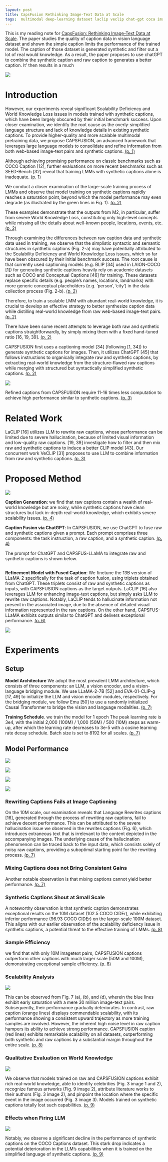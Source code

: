```yaml
---
layout: post
title: CapsFusion Rethinking Image-Text Data at Scale
tags:  multimodal deep-learning dataset laclip veclip chat-gpt coca image-caption caps-fusion llama
---
```


This is my reading note for [CapsFusion: Rethinking Image-Text Data at Scale](https://github.com/baaivision/CapsFusion). The paper studies the quality of caption data in vision language dataset and shown the simple caption limits the performance of the trained model. The caption of those dataset is generated synthetic and filter out a lot of real would knowledge. As a result, the paper proposes to use chatGPT to combine the synthetic caption and raw caption to generates a better caption. It' then results in a much

![](https://raw.githubusercontent.com/zhangtemplar/zhangtemplar.github.io/master/uPic/yuCapsFusionRethinkingImageText2023-1-x302-y230.png) 

# Introduction
However, our experiments reveal significant Scalability Deficiency and World Knowledge Loss issues in models trained with synthetic captions, which have been largely obscured by their initial benchmark success. Upon closer examination, we identify the root cause as the overly-simplified language structure and lack of knowledge details in existing synthetic captions.  To provide higher-quality and more scalable multimodal pretraining data, we propose CAPSFUSION, an advanced framework that leverages large language models to consolidate and refine information from both web-based image-text pairs and synthetic captions. [(p. 1)](zotero://open-pdf/library/items/TGB6GV5B?page=1&annotation=8R44RQZD)

Although achieving promising performance on classic benchmarks such as COCO Caption [12], further evaluations on more recent benchmarks such as SEED-Bench [32] reveal that training LMMs with synthetic captions alone is inadequate. [(p. 1)](zotero://open-pdf/library/items/TGB6GV5B?page=1&annotation=HEVG9PUD)

We conduct a closer examination of the large-scale training process of LMMs and observe that model training on synthetic captions rapidly reaches a saturation point, beyond which the model performance may even degrade (as illustrated by the green lines in Fig. 1). [(p. 2)](zotero://open-pdf/library/items/TGB6GV5B?page=2&annotation=PKDE4JU5)

These examples demonstrate that the outputs from M2, in particular, suffer from severe World Knowledge Loss, constituting only high-level concepts while missing all the details about well-known people, locations, events, etc. [(p. 2)](zotero://open-pdf/library/items/TGB6GV5B?page=2&annotation=49V76AVT)

Through examining the differences between raw caption data and synthetic data used in training, we observe that the simplistic syntactic and semantic structures in synthetic captions (Fig. 2-a) may have potentially attributed to the Scalability Deficiency and World Knowledge Loss issues, which so far have been obscured by their initial benchmark success. The root cause is that currently used captioning models (e.g. BLIP [34] used in LAION-COCO [1]) for generating synthetic captions heavily rely on academic datasets such as COCO and Conceptual Captions [46] for training.  These datasets replace specific details (e.g. people’s names, locations, landmarks) with more generic conceptual placeholders (e.g. ‘person’, ‘city’) in the data collection process (Fig. 2-b). [(p. 2)](zotero://open-pdf/library/items/TGB6GV5B?page=2&annotation=ID8I7HFM)

Therefore, to train a scalable LMM with abundant real-world knowledge, it is crucial to develop an effective strategy to better synthesize caption data while distilling real-world knowledge from raw web-based image-text pairs. [(p. 2)](zotero://open-pdf/library/items/TGB6GV5B?page=2&annotation=BLMECMFS)

There have been some recent attempts to leverage both raw and synthetic captions straightforwardly, by simply mixing them with a fixed hand-tuned ratio [16, 19, 39]. [(p. 2)](zotero://open-pdf/library/items/TGB6GV5B?page=2&annotation=4T8AQWBN)

CAPSFUSION first uses a captioning model [34] (following [1, 34]) to generate synthetic captions for images. Then, it utilizes ChatGPT [45] that follows instructions to organically integrate raw and synthetic captions, by extracting real-world knowledge from the structure-flawed raw captions while merging with structured but syntactically simplified synthetic captions. [(p. 2)](zotero://open-pdf/library/items/TGB6GV5B?page=2&annotation=QQJJKDZM)

![](https://raw.githubusercontent.com/zhangtemplar/zhangtemplar.github.io/master/uPic/yuCapsFusionRethinkingImageText2023-3-x47-y386.png) 

Refined captions from CAPSFUSION require 11-16 times less computation to achieve high performance similar to synthetic captions. [(p. 3)](zotero://open-pdf/library/items/TGB6GV5B?page=3&annotation=6VLR3C3H)

# Related Work
LaCLIP [16] utilizes LLM to rewrite raw captions, whose performance can be limited due to severe hallucination, because of limited visual information and low-quality raw captions. [19, 39] investigate how to filter and then mix raw and synthetic captions to induce a better CLIP model [43]. Our concurrent work VeCLIP [31] proposes to use LLM to combine information from raw and synthetic captions. [(p. 3)](zotero://open-pdf/library/items/TGB6GV5B?page=3&annotation=J476L34J)

# Proposed Method
![](https://raw.githubusercontent.com/zhangtemplar/zhangtemplar.github.io/master/uPic/yuCapsFusionRethinkingImageText2023-4-x67-y492.png) 

**Caption Generation**: we find that raw captions contain a wealth of real-world knowledge but are noisy, while synthetic captions have clean structures but lack in-depth real-world knowledge, which exhibits severe scalability issues. [(p. 4)](zotero://open-pdf/library/items/TGB6GV5B?page=4&annotation=PFVFF8WN)

**Caption Fusion via ChatGPT**: In CAPSFUSION, we use ChatGPT to fuse raw and synthetic captions given a prompt. Each prompt comprises three components: the task instruction, a raw caption, and a synthetic caption. [(p. 4)](zotero://open-pdf/library/items/TGB6GV5B?page=4&annotation=KHE9IK3H)

The prompt for ChatGPT and CAPSFUS-LLaMA to integrate raw and synthetic captions is shown below. 
```Please merge and refine the information from the two given sentences.  Sentence 1 provides detailed real-world knowledge, yet it suffers from flaws in sentence structure and grammar.  Sentence 2 exhibits nice sentence structure, but lacking in-depth real-world details and may contain false information.  Please combine them into a new sentence, ensuring a well-structured sentence while retaining the detailed real-world information provided in Sentence 1.  Avoid simply concatenating the sentences.  Sentence 1: <raw caption> Sentence 2: <synthetic caption>
```

**Refinement Model with Fused Caption**: We finetune the 13B version of LLaMA-2 specifically for the task of caption fusion, using triplets obtained from ChatGPT. These triplets consist of raw and synthetic captions as inputs, with CAPSFUSION captions as the target outputs. LaCLIP [16] also leverages LLM for enhancing image-text captions, but simply asks LLM to rewrite raw captions. Notably, LaCLIP tends to hallucinate information not present in the associated image, due to the absence of detailed visual information represented in the raw captions. On the other hand, CAPSFUS-LLaMA exhibits outputs similar to ChatGPT and delivers exceptional performance. [(p. 6)](zotero://open-pdf/library/items/TGB6GV5B?page=6&annotation=2CZPWMLI)

![](https://raw.githubusercontent.com/zhangtemplar/zhangtemplar.github.io/master/uPic/yuCapsFusionRethinkingImageText2023-6-x49-y323.png) 

# Experiments
## Setup
**Model Architecture** We adopt the most prevalent LMM architecture, which consists of three components: an LLM, a vision encoder, and a vision-language bridging module.  We use LLaMA-2-7B [52] and EVA-01-CLIP-g [17, 49] to initialize the LLM and vision encoder modules, respectively. For the bridging module, we follow Emu [50] to use a randomly initialized Causal Transformer to bridge the vision and language modalities. [(p. 7)](zotero://open-pdf/library/items/TGB6GV5B?page=7&annotation=H4NUYLFN)

**Training Schedule**. we train the model for 1 epoch The peak learning rate is 3e4, with the initial 2,000 (100M) / 1,000 (50M) / 500 (10M) steps as warm-up, after which the learning rate decreases to 3e-5 with a cosine learning rate decay schedule. Batch size is set to 8192 for all scales. [(p. 7)](zotero://open-pdf/library/items/TGB6GV5B?page=7&annotation=4EK598DW)

## Model Performance
![](https://raw.githubusercontent.com/zhangtemplar/zhangtemplar.github.io/master/uPic/yuCapsFusionRethinkingImageText2023-5-x44-y401.png) 

![](https://raw.githubusercontent.com/zhangtemplar/zhangtemplar.github.io/master/uPic/yuCapsFusionRethinkingImageText2023-6-x48-y500.png) 


![](https://raw.githubusercontent.com/zhangtemplar/zhangtemplar.github.io/master/uPic/yuCapsFusionRethinkingImageText2023-6-x305-y273.png) 

![](https://raw.githubusercontent.com/zhangtemplar/zhangtemplar.github.io/master/uPic/yuCapsFusionRethinkingImageText2023-8-x50-y644.png) 

### Rewriting Captions Fails at Image Captioning
On the 10M scale, our examination reveals that Language Rewrites captions [16], generated through the process of rewriting raw captions, fail to achieve decent performance. This can be attributed to the severe hallucination issue we observed in the rewrites captions (Fig. 6), which introduces extraneous text that is irrelevant to the content depicted in the accompanying images. The underlying cause of the hallucination phenomenon can be traced back to the input data, which consists solely of noisy raw captions, providing a suboptimal starting point for the rewriting process. [(p. 7)](zotero://open-pdf/library/items/TGB6GV5B?page=7&annotation=VLBRSFXF)

### Mixing Captions does not Bring Consistent Gains
Another notable observation is that mixing captions cannot yield better performance. [(p. 7)](zotero://open-pdf/library/items/TGB6GV5B?page=7&annotation=HM6DLAW8)

### Synthetic Captions Shout at Small Scale
A noteworthy observation is that synthetic caption demonstrates exceptional results on the 10M dataset (102.5 COCO CIDEr), while exhibiting inferior performance (96.93 COCO CIDEr) on the larger-scale 100M dataset. This aligns with our earlier observation of the scalability deficiency issue in synthetic captions, a potential threat to the effective training of LMMs. [(p. 8)](zotero://open-pdf/library/items/TGB6GV5B?page=8&annotation=4LW2787Z)

### Sample Efficiency
we find that with only 10M imagetext pairs, CAPSFUSION captions outperform other captions with much larger scale (50M and 100M), demonstrating exceptional sample efficiency. [(p. 8)](zotero://open-pdf/library/items/TGB6GV5B?page=8&annotation=FV4S2FW6)

### Scalability Analysis
![](https://raw.githubusercontent.com/zhangtemplar/zhangtemplar.github.io/master/uPic/yuCapsFusionRethinkingImageText2023-7-x45-y601.png) 

This can be observed from Fig. 7 (a), (b), and (d), wherein the blue lines exhibit early saturation with a mere 30 million image-text pairs. Subsequently, their performance gradually deteriorates. In contrast, raw caption (orange lines) displays commendable scalability, with its performance showing a consistent upward trajectory as more training samples are involved. However, the inherent high noise level in raw caption hampers its ability to achieve strong performance.  CAPSFUSION caption (red lines) exhibits remarkable scalability on all datasets, outperforming both synthetic and raw captions by a substantial margin throughout the entire scale. [(p. 8)](zotero://open-pdf/library/items/TGB6GV5B?page=8&annotation=CQZZTFG8)

### Qualitative Evaluation on World Knowledge
![](https://raw.githubusercontent.com/zhangtemplar/zhangtemplar.github.io/master/uPic/yuCapsFusionRethinkingImageText2023-2-x44-y521.png) 

We observe that models trained on raw and CAPSFUSION captions exhibit rich real-world knowledge, able to identify celebrities (Fig. 3 image 1 and 2), recognize famous artworks (Fig. 9 image 2), attribute literature works to their authors (Fig. 3 image 2), and pinpoint the location where the specific event in the image occurred (Fig. 3 image 3).  Models trained on synthetic captions totally lost such capabilities. [(p. 9)](zotero://open-pdf/library/items/TGB6GV5B?page=9&annotation=8XQ2DSTG)

### Effects when Firing LLM
![](https://raw.githubusercontent.com/zhangtemplar/zhangtemplar.github.io/master/uPic/yuCapsFusionRethinkingImageText2023-8-x298-y511.png) 

Notably, we observe a significant decline in the performance of synthetic captions on the COCO Captions dataset. This stark drop indicates a potential deterioration in the LLM’s capabilities when it is trained on the simplified language of synthetic captions. [(p. 9)](zotero://open-pdf/library/items/TGB6GV5B?page=9&annotation=EABWM8MZ)

